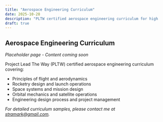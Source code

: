 ```yaml
---
title: "Aerospace Engineering Curriculum"
date: 2025-10-28
description: "PLTW certified aerospace engineering curriculum for high school students."
draft: true
---
```


## Aerospace Engineering Curriculum

*Placeholder page - Content coming soon*

Project Lead The Way (PLTW) certified aerospace engineering curriculum covering:
- Principles of flight and aerodynamics
- Rocketry design and launch operations
- Space systems and mission design
- Orbital mechanics and satellite operations
- Engineering design process and project management

*For detailed curriculum samples, please contact me at [stramark@gmail.com](mailto:stramark@gmail.com).*
